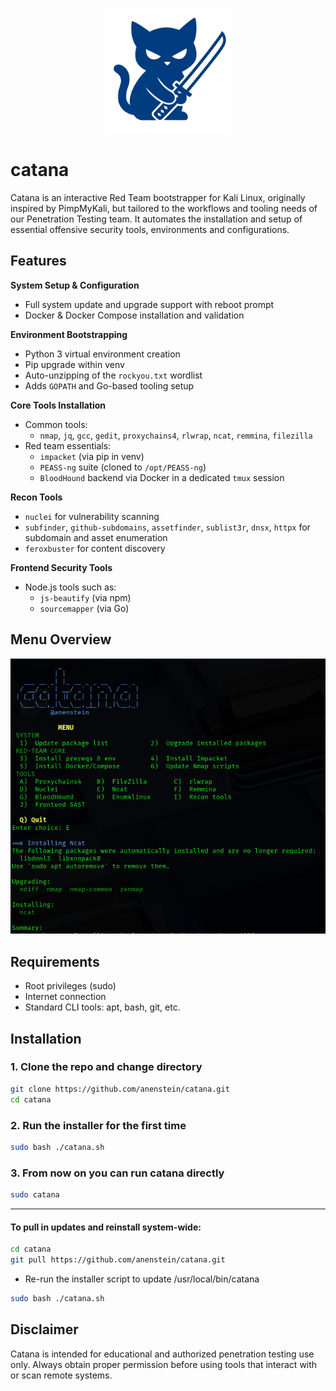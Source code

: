 <p align="center">
  <img src="assets/logo.png" alt="Catana Logo" width="200"/>
</p>

# catana
Catana is an interactive Red Team bootstrapper for Kali Linux, originally inspired by PimpMyKali, but tailored to the workflows and tooling needs of our Penetration Testing team. It automates the installation and setup of essential offensive security tools, environments and configurations.

## Features

**System Setup & Configuration**
- Full system update and upgrade support with reboot prompt
- Docker & Docker Compose installation and validation

**Environment Bootstrapping**
- Python 3 virtual environment creation
- Pip upgrade within venv
- Auto-unzipping of the `rockyou.txt` wordlist
- Adds `GOPATH` and Go-based tooling setup

**Core Tools Installation**
- Common tools:  
  - `nmap`, `jq`, `gcc`, `gedit`, `proxychains4`, `rlwrap`, `ncat`, `remmina`, `filezilla`
- Red team essentials:
  - `impacket` (via pip in venv)
  - `PEASS-ng` suite (cloned to `/opt/PEASS-ng`)
  - `BloodHound` backend via Docker in a dedicated `tmux` session

**Recon Tools**
- `nuclei` for vulnerability scanning
- `subfinder`, `github-subdomains`, `assetfinder`, `sublist3r`, `dnsx`, `httpx` for subdomain and asset enumeration
- `feroxbuster` for content discovery

**Frontend Security Tools**
- Node.js tools such as:
  - `js-beautify` (via npm)
  - `sourcemapper` (via Go)

## Menu Overview

<p align="center">
  <img src="assets/CatanaMenu1.png" width="600" alt="Catana main menu" />
</p>

## Requirements

- Root privileges (sudo)
- Internet connection
- Standard CLI tools: apt, bash, git, etc.

## Installation

### 1. Clone the repo and change directory
```bash
git clone https://github.com/anenstein/catana.git
cd catana
```
### 2. Run the installer for the first time
```bash
sudo bash ./catana.sh
```
### 3. From now on you can run catana directly
```bash
sudo catana
```
---
#### To pull in updates and reinstall system-wide:
```bash
cd catana
git pull https://github.com/anenstein/catana.git
```
- Re-run the installer script to update /usr/local/bin/catana
```bash
sudo bash ./catana.sh
```
## Disclaimer

Catana is intended for educational and authorized penetration testing use only. Always obtain proper permission before using tools that interact with or scan remote systems.

